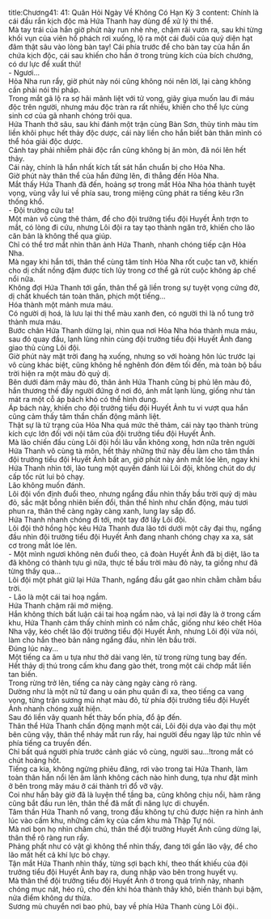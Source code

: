 title:Chương41: 41: Quân Hỏi Ngày Về Không Có Hạn Kỳ 3
content:
Chính là cái đầu rắn kịch độc mà Hứa Thanh hay dùng để xử lý thi thể.<br>Mà tay trái của hắn giờ phút này run nhè nhẹ, chậm rãi vươn ra, sau khi từng khối vụn của viên hổ phách rơi xuống, lộ ra một cái đuôi của quỷ diện hạt đâm thật sâu vào lòng bàn tay! Cái phía trước để cho bàn tay của hắn ẩn chứa kịch độc, cái sau khiến cho hắn ở trong trùng kích của bích chướng, có dư lực để xuất thủ!<br>- Ngươi...<br>Hỏa Nha run rẩy, giờ phút này nói cũng không nói nên lời, lại càng không cần phải nói thi pháp.<br>Trong mắt gã lộ ra sợ hãi mãnh liệt với tử vong, giãy giụa muốn lau đi máu độc trên người, nhưng máu độc tràn ra rất nhiều, khiến cho thể lực cùng sinh cơ của gã nhanh chóng trôi qua.<br>Hứa Thanh thở sâu, sau khi đánh một trận cùng Bàn Sơn, thủy tinh màu tím liền khôi phục hết thảy độc dược, cái này liền cho hắn biết bản thân mình có thể hóa giải độc dược.<br>Cánh tay phải nhiễm phải độc rắn cũng không bị ăn mòn, đã nói lên hết thảy.<br>Cái này, chính là hắn nhất kích tất sát hắn chuẩn bị cho Hỏa Nha.<br>Giờ phút này thân thể của hắn đứng lên, đi thẳng đến Hỏa Nha.<br>Mắt thấy Hứa Thanh đã đến, hoảng sợ trong mắt Hỏa Nha hóa thành tuyệt vọng, vùng vẫy lui về phía sau, trong miệng cũng phát ra tiếng kêu r3n thống khổ.<br>- Đội trưởng cứu ta!<br>Một màn vô cùng thê thảm, để cho đội trưởng tiểu đội Huyết Ảnh trợn to mắt, có lòng đi cứu, nhưng Lôi đội ra tay tạo thành ngăn trở, khiến cho lão căn bản là không thể qua giúp.<br>Chỉ có thể trơ mắt nhìn thân ảnh Hứa Thanh, nhanh chóng tiếp cận Hỏa Nha.<br>Mà ngay khi hắn tới, thân thể cùng tâm tính Hỏa Nha rốt cuộc tan vỡ, khiến cho dị chất nồng đậm được tích lũy trong cơ thể gã rút cuộc không áp chế nổi nữa.<br>Không đợi Hứa Thanh tới gần, thân thể gã liền trong sự tuyệt vọng cứng đờ, dị chất khuếch tán toàn thân, phịch một tiếng...<br>Hóa thành một mảnh mưa máu.<br>Có người dị hoá, là lưu lại thi thể màu xanh đen, có người thì là nổ tung trở thành mưa máu.<br>Bước chân Hứa Thanh dừng lại, nhìn qua nơi Hỏa Nha hóa thành mưa máu, sau đó quay đầu, lạnh lùng nhìn cùng đội trưởng tiểu đội Huyết Ảnh đang giao thủ cùng Lôi đội.<br>Giờ phút này mặt trời đang hạ xuống, nhưng so với hoàng hôn lúc trước lại vô cùng khác biệt, cũng không hề nghênh đón đêm tối đến, mà toàn bộ bầu trời hiện ra một màu đỏ quỷ dị.<br>Bên dưới đám mây màu đỏ, thân ảnh Hứa Thanh cũng bị phủ lên màu đỏ, hắn thương thế đầy người đứng ở nơi đó, ánh mắt lạnh lùng, giống như tản mát ra một cỗ áp bách khó có thể hình dung.<br>Áp bách này, khiến cho đội trưởng tiểu đội Huyết Ảnh tu vi vượt qua hắn cũng cảm thấy tâm thần chấn động mãnh liệt.<br>Thật sự là tử trạng của Hỏa Nha quá mức thê thảm, cái này tạo thành trùng kích cực lớn đối với nội tâm của đội trưởng tiểu đội Huyết Ảnh.<br>Mà lão chiến đấu cùng Lôi đội hồi lâu vẫn không xong, hơn nữa trên người Hứa Thanh vô cùng tà môn, hết thảy những thứ này đều làm cho tâm thần đội trưởng tiểu đội Huyết Ảnh bất an, giờ phút này ánh mắt lóe lên, ngay khi Hứa Thanh nhìn tới, lão tung một quyền đánh lùi Lôi đội, không chút do dự cấp tốc rút lui bỏ chạy.<br>Lão không muốn đánh.<br>Lôi đội vốn định đuổi theo, nhưng ngẩng đầu nhìn thấy bầu trời quỷ dị màu đỏ, sắc mặt bỗng nhiên biến đổi, thân thể hình như chấn động, máu tươi phun ra, thân thể càng ngày càng xanh, lung lay sắp đổ.<br>Hứa Thanh nhanh chóng đi tới, một tay đỡ lấy Lôi đội.<br>Lôi đội thở hồng hộc kêu Hứa Thanh đưa lão tới dưới một cây đại thụ, ngẩng đầu nhìn đội trưởng tiểu đội Huyết Ảnh đang nhanh chóng chạy xa xa, sát cơ trong mắt lóe lên.<br>- Một mình ngươi không nên đuổi theo, cả đoàn Huyết Ảnh đã bị diệt, lão ta đã không có thành tựu gì nữa, thực tế bầu trời màu đỏ này, ta giống như đã từng thấy qua...<br>Lôi đội một phát giữ lại Hứa Thanh, ngẩng đầu gắt gao nhìn chằm chằm bầu trời.<br>- Lão là một cái tai hoạ ngầm.<br>Hứa Thanh chậm rãi mở miệng.<br>Hắn không thích bất luận cái tai hoạ ngầm nào, vả lại nơi đây là ở trong cấm khu, Hứa Thanh cảm thấy chính mình có nắm chắc, giống như kéo chết Hỏa Nha vậy, kéo chết lão đội trưởng tiểu đội Huyết Ảnh, nhưng Lôi đội vừa nói, làm cho hắn theo bản năng ngẩng đầu, nhìn lên bầu trời.<br>Đúng lúc này...<br>Một tiếng ca âm u tựa như thở dài vang lên, từ trong rừng tung bay đến.<br>Hết thảy dị thú trong cấm khu đang gào thét, trong một cái chớp mắt liền tan biến.<br>Trong rừng trở lên, tiếng ca này càng ngày càng rõ ràng.<br>Dường như là một nữ tử đang u oán phu quân đi xa, theo tiếng ca vang vọng, từng trận sương mù nhạt màu đỏ, từ phía đội trưởng tiểu đội Huyết Ảnh nhanh chóng xuất hiện.<br>Sau đó liền vây quanh hết thảy bốn phía, đổ ập đến.<br>Thân thể Hứa Thanh chấn động mạnh một cái, Lôi đội dựa vào đại thụ một bên cũng vậy, thân thể nháy mắt run rẩy, hai người đều ngay lập tức nhìn về phía tiếng ca truyền đến.<br>Chỉ bất quá người phía trước cảnh giác vô cùng, người sau...!trong mắt có chút hoảng hốt.<br>Tiếng ca kia, không ngừng phiêu đãng, rơi vào trong tai Hứa Thanh, làm toàn thân hắn nổi lên âm lãnh không cách nào hình dung, tựa như đặt mình ở bên trong mây máu ở cái thành trì đổ vỡ vậy.<br>Coi như hắn bây giờ đã là luyện thể tầng ba, cũng không chịu nổi, hàm răng cũng bắt đầu run lên, thân thể đã mất đi năng lực di chuyển.<br>Tâm thần Hứa Thanh nổ vang, trong đầu không tự chủ được hiện ra hình ảnh lúc vào cấm khu, những cấm kỵ của cấm khu mà Thập Tự nói.<br>Mà nơi bọn họ nhìn chăm chú, thân thể đội trưởng Huyết Ảnh cũng dừng lại, thân thể rõ ràng run rẩy.<br>Phảng phất như có vật gì không thể nhìn thấy, đang tới gần lão vậy, để cho lão mất hết cả khí lực bỏ chạy.<br>Tận mắt Hứa Thanh nhìn thấy, từng sợi bạch khí, theo thất khiếu của đội trưởng tiểu đội Huyết Ảnh bay ra, dung nhập vào bên trong huyết vụ.<br>Mà thân thể đội trưởng tiểu đội Huyết Ảnh ở trong quá trình này, nhanh chóng mục nát, héo rũ, cho đến khi hóa thành thây khô, biến thành bụi bặm, nửa điểm không dư thừa.<br>Sương mù chuyển nơi bao phủ, bay về phía Hứa Thanh cùng Lôi đội..<br>